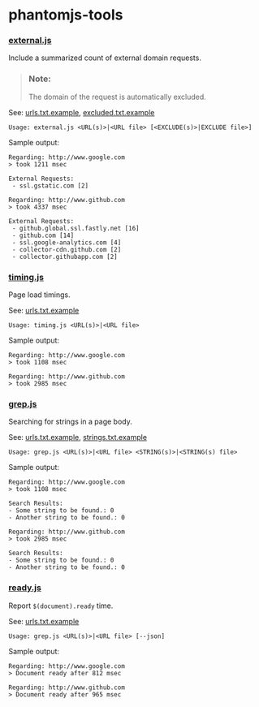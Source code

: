 phantomjs-tools
===============

### [external.js](external/external.js)

Include a summarized count of external domain requests.

> ### Note:
> The domain of the request is automatically excluded.

See: [urls.txt.example](external/urls.txt.example), [excluded.txt.example](external/excluded.txt.example)

```
Usage: external.js <URL(s)>|<URL file> [<EXCLUDE(s)>|EXCLUDE file>]
```

Sample output:

```
Regarding: http://www.google.com
> took 1211 msec

External Requests:
 - ssl.gstatic.com [2]

Regarding: http://www.github.com
> took 4337 msec

External Requests:
 - github.global.ssl.fastly.net [16]
 - github.com [14]
 - ssl.google-analytics.com [4]
 - collector-cdn.github.com [2]
 - collector.githubapp.com [2]
```

### [timing.js](timing/timing.js)

Page load timings.

See: [urls.txt.example](timing/urls.txt.example)

```
Usage: timing.js <URL(s)>|<URL file>
```

Sample output:

```
Regarding: http://www.google.com
> took 1108 msec

Regarding: http://www.github.com
> took 2985 msec
```

### [grep.js](grep/grep.js)

Searching for strings in a page body.

See: [urls.txt.example](grep/urls.txt.example), [strings.txt.example](grep/strings.txt.example)

```
Usage: grep.js <URL(s)>|<URL file> <STRING(s)>|<STRING(s) file>
```

Sample output:

```
Regarding: http://www.google.com
> took 1108 msec

Search Results:
- Some string to be found.: 0
- Another string to be found.: 0

Regarding: http://www.github.com
> took 2985 msec

Search Results:
- Some string to be found.: 0
- Another string to be found.: 0
```
### [ready.js](ready/ready.js)

Report `$(document).ready` time.

See: [urls.txt.example](grep/urls.txt.example)

```
Usage: grep.js <URL(s)>|<URL file> [--json]
```

Sample output:

```
Regarding: http://www.google.com
> Document ready after 812 msec

Regarding: http://www.github.com
> Document ready after 965 msec
```

